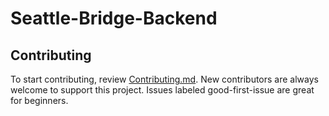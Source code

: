 # Seattle-Bridge-Backend

## Contributing

To start contributing, review [Contributing.md](https://github.com/Mcrich23/Seattle-Bridge-Backend/blob/master/Contributing.md). New contributors are always welcome to support this project. Issues labeled good-first-issue are great for beginners.
